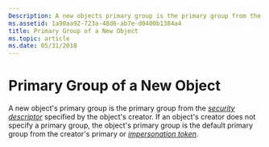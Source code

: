 ```yaml
---
Description: A new objects primary group is the primary group from the security descriptor specified by the objects creator.
ms.assetid: 1a90aa92-723a-48d6-ab7e-d0400b1384a4
title: Primary Group of a New Object
ms.topic: article
ms.date: 05/31/2018
---
```


# Primary Group of a New Object

A new object's primary group is the primary group from the [*security descriptor*](/windows/desktop/SecGloss/s-gly) specified by the object's creator. If an object's creator does not specify a primary group, the object's primary group is the default primary group from the creator's primary or [*impersonation token*](/windows/desktop/SecGloss/i-gly).

 

 